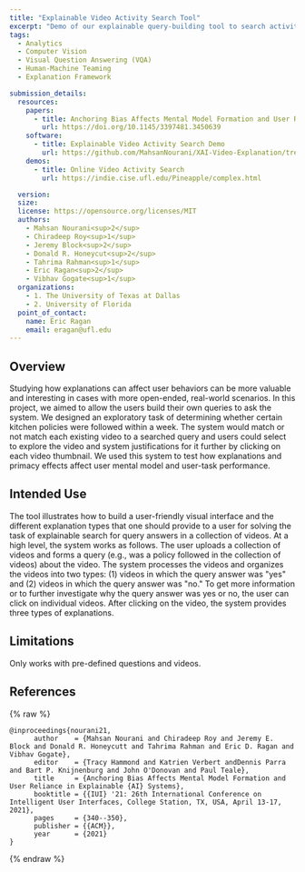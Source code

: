 ```yaml
---
title: "Explainable Video Activity Search Tool"
excerpt: "Demo of our explainable query-building tool to search activities within a collection of videos."
tags: 
  - Analytics
  - Computer Vision
  - Visual Question Answering (VQA)
  - Human-Machine Teaming
  - Explanation Framework

submission_details:
  resources: 
    papers: 
      - title: Anchoring Bias Affects Mental Model Formation and User Reliance in Explainable AI Systems
        url: https://doi.org/10.1145/3397481.3450639
    software:
      - title: Explainable Video Activity Search Demo
        url: https://github.com/MahsanNourani/XAI-Video-Explanation/tree/user-study-v2
    demos:
      - title: Online Video Activity Search
        url: https://indie.cise.ufl.edu/Pineapple/complex.html

  version: 
  size: 
  license: https://opensource.org/licenses/MIT
  authors:
    - Mahsan Nourani<sup>2</sup>
    - Chiradeep Roy<sup>1</sup>
    - Jeremy Block<sup>2</sup>
    - Donald R. Honeycut<sup>2</sup>
    - Tahrima Rahman<sup>1</sup>
    - Eric Ragan<sup>2</sup>
    - Vibhav Gogate<sup>1</sup>
  organizations:
    - 1. The University of Texas at Dallas
    - 2. University of Florida
  point_of_contact:
    name: Eric Ragan
    email: eragan@ufl.edu
---
```


## Overview
Studying how explanations can affect user behaviors can be more valuable and interesting in cases with more open-ended, real-world scenarios. In this project, we aimed to allow the users build their own queries to ask the system. We designed an exploratory task of determining whether certain kitchen policies were followed within a week. The system would match or not match each existing video to a searched query and users could select to explore the video and system justifications for it further by clicking on each video thumbnail. We used this system to test how explanations and primacy effects affect user mental model and user-task performance.

## Intended Use
The tool illustrates how to build a user-friendly visual interface and the different explanation types that one should provide to a user for solving the task of explainable search for query answers in a collection of videos. At a high level, the system works as follows. The user uploads a collection of videos and forms a query (e.g., was a policy followed in the collection of videos) about the video. The system processes the videos and organizes the videos into two types: (1) videos in which the query answer was "yes" and (2) videos in which the query answer was "no." To get more information or to further investigate why the query answer was yes or no, the user can click on individual videos. After clicking on the video, the system provides three types of explanations.


## Limitations
Only works with pre-defined questions and videos. 


## References
{% raw %}
```
@inproceedings{nourani21,
      author    = {Mahsan Nourani and Chiradeep Roy and Jeremy E. Block and Donald R. Honeycutt and Tahrima Rahman and Eric D. Ragan and Vibhav Gogate},
      editor    = {Tracy Hammond and Katrien Verbert andDennis Parra and Bart P. Knijnenburg and John O'Donovan and Paul Teale},
      title     = {Anchoring Bias Affects Mental Model Formation and User Reliance in Explainable {AI} Systems},
      booktitle = {{IUI} '21: 26th International Conference on Intelligent User Interfaces, College Station, TX, USA, April 13-17, 2021},
      pages     = {340--350},
      publisher = {{ACM}},
      year      = {2021}
}
```
{% endraw %}
